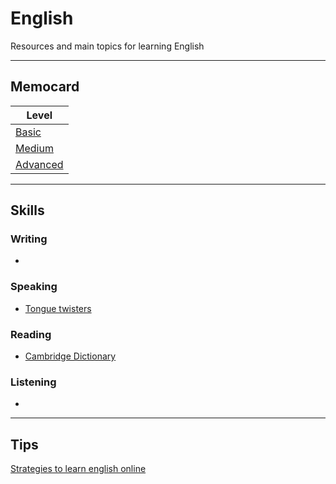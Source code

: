 # English
Resources and main topics for learning English

---
## Memocard

| Level      |
| ---------- |
| [Basic](https://github.com/DLesmes/English/blob/main/Basic.md)      |
| [Medium](https://github.com/DLesmes/English/blob/main/Medium.md)     |
| [Advanced](https://github.com/DLesmes/English/blob/main/High.md)       |

---

## Skills

### Writing
*

### Speaking
* [Tongue twisters](https://www.mondly.com/blog/english-tongue-twisters/)

### Reading
* [Cambridge Dictionary](https://dictionary.cambridge.org/)

### Listening
*

---
## Tips

[Strategies to learn english online](https://static.platzi.com/media/user_upload/Untitled-9bba1de0-bc58-4f8e-ab0e-33e824db3e11.jpg)

